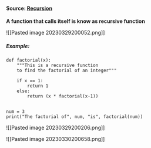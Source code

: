#### Source: [Recursion](https://www.programiz.com/python-programming/recursion)

**A function that calls itself is know as recursive function**

![[Pasted image 20230329200052.png]]


##### Example:

```
def factorial(x):
    """This is a recursive function
    to find the factorial of an integer"""

    if x == 1:
        return 1
    else:
        return (x * factorial(x-1))


num = 3
print("The factorial of", num, "is", factorial(num))
```

![[Pasted image 20230329200206.png]]

![[Pasted image 20230330200658.png]]

